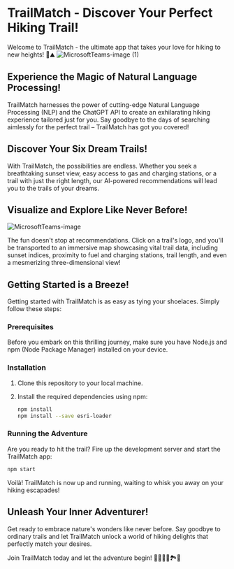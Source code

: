 # TrailMatch - Discover Your Perfect Hiking Trail!
Welcome to TrailMatch - the ultimate app that takes your love for hiking to new heights! 🌲⛰️
![MicrosoftTeams-image (1)](https://github.com/jardondaful/TrailMatch/assets/68207907/c8ea025f-ae25-4436-b93b-3f30af76701a)
## Experience the Magic of Natural Language Processing!

TrailMatch harnesses the power of cutting-edge Natural Language Processing (NLP) and the ChatGPT API to create an exhilarating hiking experience tailored just for you. Say goodbye to the days of searching aimlessly for the perfect trail – TrailMatch has got you covered!

## Discover Your Six Dream Trails!

With TrailMatch, the possibilities are endless. Whether you seek a breathtaking sunset view, easy access to gas and charging stations, or a trail with just the right length, our AI-powered recommendations will lead you to the trails of your dreams.

## Visualize and Explore Like Never Before!
![MicrosoftTeams-image](https://github.com/jardondaful/TrailMatch/assets/68207907/a09a0c2f-68f8-4569-bffc-dbcbc898b91d)

The fun doesn't stop at recommendations. Click on a trail's logo, and you'll be transported to an immersive map showcasing vital trail data, including sunset indices, proximity to fuel and charging stations, trail length, and even a mesmerizing three-dimensional view!

## Getting Started is a Breeze!

Getting started with TrailMatch is as easy as tying your shoelaces. Simply follow these steps:

### Prerequisites

Before you embark on this thrilling journey, make sure you have Node.js and npm (Node Package Manager) installed on your device.

### Installation

1. Clone this repository to your local machine.

2. Install the required dependencies using npm:

   ```bash
   npm install
   npm install --save esri-loader
   ```

### Running the Adventure

Are you ready to hit the trail? Fire up the development server and start the TrailMatch app:

```bash
npm start
```

Voilà! TrailMatch is now up and running, waiting to whisk you away on your hiking escapades!

## Unleash Your Inner Adventurer!

Get ready to embrace nature's wonders like never before. Say goodbye to ordinary trails and let TrailMatch unlock a world of hiking delights that perfectly match your desires.

Join TrailMatch today and let the adventure begin! 🚶‍♂️🚶‍♀️🏞️🌄
